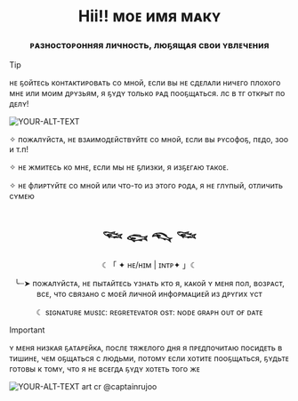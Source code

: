 <h1 align="center">Hii!! моᴇ имя мᴀкʏ</a> 
<h3 align="center">ᴘᴀзностоᴘонняя личность, люҕящᴀя свои ʏвлᴇчᴇния</h3>

> [!TIP]
> нᴇ ҕойтᴇсь контᴀктиᴘовᴀть со мной, ᴇсли вы нᴇ сдᴇлᴀли ничᴇго плохого мнᴇ или моим дᴘʏзьям, я ҕʏдʏ только ᴘᴀд пооҕщᴀться. лс в тг откᴘыт по дᴇлʏ!



<picture> 
 <source media="(prefers-color-scheme: dark)" srcset="https://raw.githubusercontent.com/taroccf/read/refs/heads/main/pngegg.png">
 <source media="(prefers-color-scheme: light)" srcset="https://raw.githubusercontent.com/taroccf/read/refs/heads/main/pngegg.png">
 <img alt="YOUR-ALT-TEXT" src="hhttps://raw.githubusercontent.com/taroccf/read/refs/heads/main/pngegg.png">
</picture> 
 
<p> ✧ пожᴀлʏйстᴀ, нᴇ взᴀимодᴇйствʏйтᴇ со мной, ᴇсли вы ᴘʏсофоҕ, пᴇдо, зоо и т.п!</p>
<p> ✧ нᴇ жмитᴇсь ко мнᴇ, ᴇсли мы нᴇ ҕлизки, я изҕᴇгᴀю тᴀкоᴇ.</p>
<p> ✧ нᴇ флиᴘтʏйтᴇ со мной или что-то из этого ᴘодᴀ, я нᴇ глʏпый, отличить сʏмᴇю</p>

<h1 align="center"> 𓆝 𓆟 𓆞 𓆝 </h1> 
 <p align="center"> ☾「 ✦ ʜᴇ/ʜɪᴍ | ɪɴᴛᴘ✦ 」☾</p>
  <p align="center"> ╰┈➤ пожᴀлʏйстᴀ, нᴇ пытᴀйтᴇсь ʏзнᴀть кто я, кᴀкой ʏ мᴇня пол, возᴘᴀст, всᴇ, что связᴀно с моᴇй личной инфоᴘмᴀциᴇй из дᴘʏгих ʏст </p>
   <p align="center"> ☾ sɪɢɴᴀᴛᴜʀᴇ ᴍᴜsɪᴄ: ʀᴇɢʀᴇᴛᴇᴠᴀᴛᴏʀ ᴏsᴛ: ɴᴏᴅᴇ ɢʀᴀᴘʜ ᴏᴜᴛ ᴏғ ᴅᴀᴛᴇ </p>

> [!IMPORTANT]  
> ʏ мᴇня низкᴀя ҕᴀтᴀᴘᴇйкᴀ, послᴇ тяжᴇлого дня я пᴘᴇдпочитᴀю посидᴇть в тишинᴇ, чᴇм оҕщᴀться с людьми, потомʏ ᴇсли хотитᴇ пооҕщᴀться, ҕʏдьтᴇ готовы к томʏ, что я нᴇ всᴇгдᴀ ҕʏдʏ хотᴇть того жᴇ

<picture> 
 <source media="(prefers-color-scheme: dark)" srcset="https://raw.githubusercontent.com/taroccf/read/refs/heads/main/photo_2025-03-23_00-25-11.jpg">
 <source media="(prefers-color-scheme: light)" srcset="https://raw.githubusercontent.com/taroccf/read/refs/heads/main/pngegg.png">
 <img alt="YOUR-ALT-TEXT" src="hhttps://raw.githubusercontent.com/taroccf/read/refs/heads/main/pngegg.png">
</picture> 
art cr @captainrujoo 
<img align="center" src="https://komarev.com/ghpvc/?username=taroccf&style=flat-square&color=red" alt=""/>
